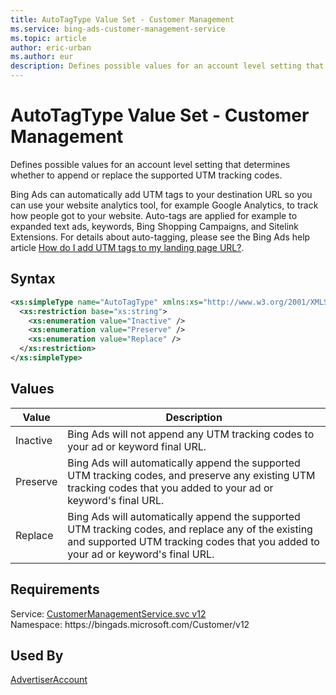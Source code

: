 ```yaml
---
title: AutoTagType Value Set - Customer Management
ms.service: bing-ads-customer-management-service
ms.topic: article
author: eric-urban
ms.author: eur
description: Defines possible values for an account level setting that determines whether to append or replace the supported UTM tracking codes.
---
```

# AutoTagType Value Set - Customer Management
Defines possible values for an account level setting that determines whether to append or replace the supported UTM tracking codes.

Bing Ads can automatically add UTM tags to your destination URL so you can use your website analytics tool, for example Google Analytics, to track how people got to your website. Auto-tags are applied for example to expanded text ads, keywords, Bing Shopping Campaigns, and Sitelink Extensions. For details about auto-tagging, please see the Bing Ads help article [How do I add UTM tags to my landing page URL?](http://help.bingads.microsoft.com/#apex/3/en/56762/-1).

## Syntax
```xml
<xs:simpleType name="AutoTagType" xmlns:xs="http://www.w3.org/2001/XMLSchema">
  <xs:restriction base="xs:string">
    <xs:enumeration value="Inactive" />
    <xs:enumeration value="Preserve" />
    <xs:enumeration value="Replace" />
  </xs:restriction>
</xs:simpleType>
```

## <a name="values"></a>Values

|Value|Description|
|-----------|---------------|
|<a name="inactive"></a>Inactive|Bing Ads will not append any UTM tracking codes to your ad or keyword final URL.|
|<a name="preserve"></a>Preserve|Bing Ads will automatically append the supported UTM tracking codes, and preserve any existing UTM tracking codes that you added to your ad or keyword's final URL.|
|<a name="replace"></a>Replace|Bing Ads will automatically append the supported UTM tracking codes, and replace any of the existing and supported UTM tracking codes that you added to your ad or keyword's final URL.|

## Requirements
Service: [CustomerManagementService.svc v12](https://clientcenter.api.bingads.microsoft.com/Api/CustomerManagement/v12/CustomerManagementService.svc)  
Namespace: https\://bingads.microsoft.com/Customer/v12  

## Used By
[AdvertiserAccount](advertiseraccount.md)  
